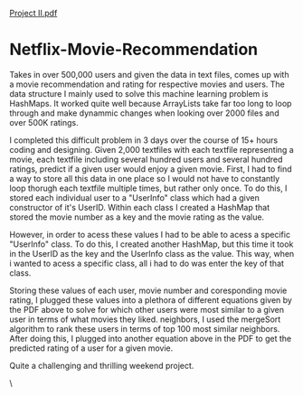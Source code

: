 [Project II.pdf](https://github.com/Nickbohm555/Netflix-Movie-Recommendation/files/6178492/Project.II.pdf)
# Netflix-Movie-Recommendation

Takes in over 500,000 users and given the data in text files, comes up with a movie recommendation and rating for respective movies and users. The data structure I mainly used to solve this machine learning problem is HashMaps. It worked quite well because ArrayLists take far too long to loop through and make dynammic changes when looking over 2000 files and over 500K ratings.

I completed this difficult problem in 3 days over the course of 15+ hours coding and designing. Given 2,000 textfiles with each textfile representing a movie, each textfile including several hundred users and several hundred ratings, predict if a given user would enjoy a given movie. First, I had to find a way to store all this data in one place so I would not have to constantly loop thorugh each textfile multiple times, but rather only once. To do this, I stored each individual user to a "UserInfo" class which had a given constructor of it's UserID. Within each class I created a HashMap that stored the movie number as a key and the movie rating as the value. 

However, in order to acess these values I had to be able to acess a specific "UserInfo" class. To do this, I created another HashMap, but this time it took in the UserID as the key and the UserInfo class as the value. This way, when i wanted to acess a specific class, all i had to do was enter the key of that class. 

Storing these values of each user, movie number and coresponding movie rating, I plugged these values into a plethora of different equations given by the PDF above to solve for which other users were most similar to a given user in terms of what movies they liked. neighbors, I used the mergeSort algorithm to rank these users in terms of top 100 most similar neighbors. After doing this, I plugged into another equation above in the PDF to get the predicted rating of a user for a given movie.

Quite a challenging and thrilling weekend project.


\
